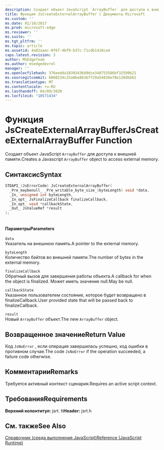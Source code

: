 ```yaml
---
description: Создает объект JavaScript `ArrayBuffer` для доступа к внешней памяти.
title: Функция JsCreateExternalArrayBuffer | Документы Microsoft
ms.custom: ''
ms.date: 01/18/2017
ms.prod: microsoft-edge
ms.reviewer: ''
ms.suite: ''
ms.tgt_pltfrm: ''
ms.topic: article
ms.assetid: 4a02aaec-0f67-4bf9-b37c-71cdb1410ca4
caps.latest.revision: 3
author: MSEdgeTeam
ms.author: msedgedevrel
manager: ''
ms.openlocfilehash: 376eedda18393436d9dce340753586bf32599b21
ms.sourcegitcommit: 6860234c25a8be863b7f29a54838e78e120dbb62
ms.translationtype: MT
ms.contentlocale: ru-RU
ms.lasthandoff: 04/09/2020
ms.locfileid: "10571434"
---
```

# <span data-ttu-id="b1ae2-103">Функция JsCreateExternalArrayBuffer</span><span class="sxs-lookup"><span data-stu-id="b1ae2-103">JsCreateExternalArrayBuffer Function</span></span>
<span data-ttu-id="b1ae2-104">Создает объект JavaScript `ArrayBuffer` для доступа к внешней памяти.</span><span class="sxs-lookup"><span data-stu-id="b1ae2-104">Creates a Javascript `ArrayBuffer` object to access external memory.</span></span>
  
## <span data-ttu-id="b1ae2-105">Синтаксис</span><span class="sxs-lookup"><span data-stu-id="b1ae2-105">Syntax</span></span>  
  
```cpp  
STDAPI_(JsErrorCode) JsCreateExternalArrayBuffer(  
  _Pre_maybenull_ _Pre_writable_byte_size_(byteLength) void *data,  
  _In_ unsigned int byteLength,  
  _In_opt_ JsFinalizeCallback finalizeCallback,  
  _In_opt_ void *callbackState,  
  _Out_ JsValueRef *result  
);  
  
```  
  
#### <span data-ttu-id="b1ae2-106">Параметры</span><span class="sxs-lookup"><span data-stu-id="b1ae2-106">Parameters</span></span>  
 `data`  
 <span data-ttu-id="b1ae2-107">Указатель на внешнюю память.</span><span class="sxs-lookup"><span data-stu-id="b1ae2-107">A pointer to the external memory.</span></span>  
  
 `byteLength`  
 <span data-ttu-id="b1ae2-108">Количество байтов во внешней памяти.</span><span class="sxs-lookup"><span data-stu-id="b1ae2-108">The number of bytes in the external memory.</span></span>  
  
 `finalizeCallback`  
 <span data-ttu-id="b1ae2-109">Обратный вызов для завершения работы объекта.</span><span class="sxs-lookup"><span data-stu-id="b1ae2-109">A callback for when the object is finalized.</span></span> <span data-ttu-id="b1ae2-110">Может иметь значение null.</span><span class="sxs-lookup"><span data-stu-id="b1ae2-110">May be null.</span></span>  
  
 `callbackState`  
 <span data-ttu-id="b1ae2-111">Указанное пользователем состояние, которое будет возвращено в finalizeCallback.</span><span class="sxs-lookup"><span data-stu-id="b1ae2-111">User provided state that will be passed back to finalizeCallback.</span></span>  
  
 `result`  
 <span data-ttu-id="b1ae2-112">Новый `ArrayBuffer` объект.</span><span class="sxs-lookup"><span data-stu-id="b1ae2-112">The new `ArrayBuffer` object.</span></span>  
  
## <span data-ttu-id="b1ae2-113">Возвращенное значение</span><span class="sxs-lookup"><span data-stu-id="b1ae2-113">Return Value</span></span>  
 <span data-ttu-id="b1ae2-114">Код `JsNoError` , если операция завершилась успешно, код ошибки в противном случае.</span><span class="sxs-lookup"><span data-stu-id="b1ae2-114">The code `JsNoError` if the operation succeeded, a failure code otherwise.</span></span>  
  
## <span data-ttu-id="b1ae2-115">Комментарии</span><span class="sxs-lookup"><span data-stu-id="b1ae2-115">Remarks</span></span>  
 <span data-ttu-id="b1ae2-116">Требуется активный контекст сценария.</span><span class="sxs-lookup"><span data-stu-id="b1ae2-116">Requires an active script context.</span></span>  
  
## <span data-ttu-id="b1ae2-117">Требования</span><span class="sxs-lookup"><span data-stu-id="b1ae2-117">Requirements</span></span>  
 <span data-ttu-id="b1ae2-118">**Верхний колонтитул:** jsrt. h</span><span class="sxs-lookup"><span data-stu-id="b1ae2-118">**Header:** jsrt.h</span></span>  
  
## <span data-ttu-id="b1ae2-119">См. также</span><span class="sxs-lookup"><span data-stu-id="b1ae2-119">See Also</span></span>  
 [<span data-ttu-id="b1ae2-120">Справочник (среда выполнения JavaScript)</span><span class="sxs-lookup"><span data-stu-id="b1ae2-120">Reference (JavaScript Runtime)</span></span>](../chakra-hosting/reference-javascript-runtime.md)